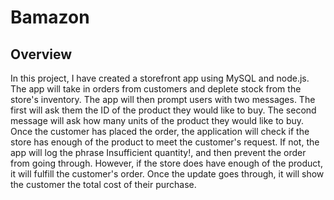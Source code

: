 # Bamazon

## Overview

In this project, I have created a storefront app using MySQL and node.js. The app will take in orders from customers and deplete stock from the store's inventory. The app will then prompt users with two messages. The first will ask them the ID of the product they would like to buy. The second message will ask how many units of the product they would like to buy. Once the customer has placed the order, the application will check if the store has enough of the product to meet the customer's request. If not, the app will log the phrase  Insufficient quantity!, and then prevent the order from going through. However, if the store does have enough of the product, it will fulfill the customer's order. Once the update goes through, it will show the customer the total cost of their purchase.
